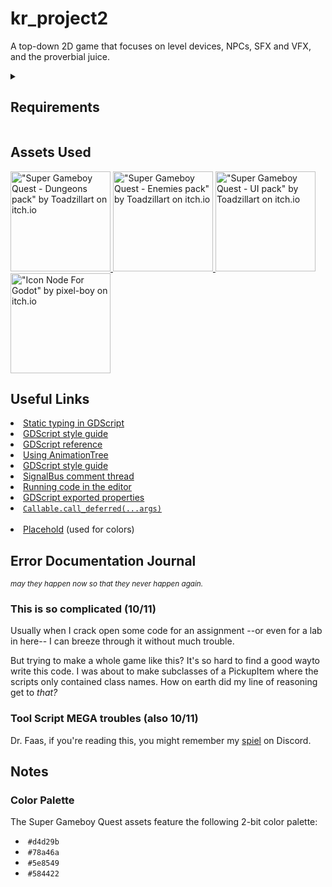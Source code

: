 <h1>kr_project2</h1>
<p>
  A top-down 2D game that focuses on level devices, NPCs, SFX and VFX, and the
  proverbial juice.
</p>

<details>
  <summary><h2>Requirements</h2></summary>
  <ul>
	<li>3 level devices (doors, ladder, spring)</li>
	<ul>
	  <li>At least one must communicate with the game singleton</li>
	</ul>
	<li>
	  1 collectible that is used to control access to other parts of the level
	</li>
	<ul>
	  <li>Ammo, keys, gems</li>
	</ul>
	<li>
	  Playable character (use Godot's build in script to start if making a
      platformer)
    </li>
    <li>2 levels minimum</li>
    <li>1 start screen</li>
    <li>2 NPCs (enemies or friendly) that reacts to the player</li>
    <li>4 relevant sound effects / audio</li>
    <li>Complete graphics - level, enemies, background, interactables</li>
    <li>Polish / juice</li>
  </ul>
  <sup
    ><i
      >Adapted from
      <a
        href="https://bsu.instructure.com/courses/177112/pages/project-2"
        target="_blank"
        >Project 2 Description</a
      >
      on Canvas.</i
    ></sup
  >
</details>

<h2>Assets Used</h2>
<a href="https://toadzillart.itch.io/dungeons-pack" target="_blank">
  <img
    src="https://img.itch.zone/aW1nLzE1MzE3ODYxLmdpZg==/original/R9Cmel.gif"
	alt='"Super Gameboy Quest - Dungeons pack" by Toadzillart on itch.io'
    height="160px"
  />
</a>
<a href="https://toadzillart.itch.io/Monster-pack" target="_blank">
  <img
    src="https://img.itch.zone/aW1nLzE1MzE3ODc0LmdpZg==/original/ZywAS6.gif"
	alt='"Super Gameboy Quest - Enemies pack" by Toadzillart on itch.io'
    height="160px"
  />
</a>
<a href="https://toadzillart.itch.io/ui-pack" target="_blank">
  <img
    src="https://img.itch.zone/aW1nLzE1MzE3ODgwLmdpZg==/original/KsyOhU.gif"
	alt='"Super Gameboy Quest - UI pack" by Toadzillart on itch.io'
    height="160px"
  />
</a>
<a href="https://pixel-boy.itch.io/icon-godot-node" target="_blank">
  <img
    src="https://img.itch.zone/aW1nLzE3MTM0MjcwLnBuZw==/315x250%23c/er89Ot.png"
	alt='"Icon Node For Godot" by pixel-boy on itch.io'
    height="160px"
  />
</a>

<h2>Useful Links</h2>
<nav>
  <li>
    <a
      href="https://docs.godotengine.org/en/stable/tutorials/scripting/gdscript/static_typing.html#how-to-use-static-typing"
      target="_blank"
      >Static typing in GDScript</a
    >
  </li>
  <li>
    <a
      href="https://docs.godotengine.org/en/stable/tutorials/scripting/gdscript/gdscript_styleguide.html"
      target="_blank"
      >GDScript style guide</a
    >
  </li>
  <li>
    <a
      href="https://docs.godotengine.org/en/stable/tutorials/scripting/gdscript/gdscript_basics.html"
      target="_blank"
      >GDScript reference</a
    >
  </li>
  <li>
    <a
      href="https://docs.godotengine.org/en/latest/tutorials/animation/animation_tree.html"
      target="_blank"
      >Using AnimationTree</a
    >
  </li>
  <li>
    <a
      href="https://docs.godotengine.org/en/stable/tutorials/scripting/gdscript/gdscript_styleguide.html"
      target="_blank"
      >GDScript style guide</a
    >
  </li>
  <li>
    <a
      href="https://github.com/godotengine/godot-docs-user-notes/discussions/5#discussioncomment-8124099"
      target="_blank"
      >SignalBus comment thread</a
    >
  <li>
    <a
      href="https://docs.godotengine.org/en/stable/tutorials/plugins/running_code_in_the_editor.html"
      target="_blank"
      >Running code in the editor</a
    >
  </li>
  <li>
    <a
      href="https://docs.godotengine.org/en/stable/tutorials/scripting/gdscript/gdscript_exports.html"
      target="_blank"
      >GDScript exported properties</a
    >
  </li>
  <li>
    <a
      href="https://docs.godotengine.org/en/stable/classes/class_callable.html#class-callable-method-call-deferred"
      target="_blank"
      ><code>Callable.call_deferred(...args)</code></a
    >
  </li>
  <br />
  <li><a href="https://palcehold.co">Placehold</a> (used for colors)</li>
</nav>

<h2>Error Documentation Journal</h2>
<sup><i>may they happen now so that they never happen again.</i></sup>

<h3>This is so complicated (10/11)</h3>
<p>Usually when I crack open some code for an assignment
--or even for a lab in here--
I can breeze through it without much trouble.</p>

<p>But trying to make a whole game like this? 
It's so hard to find a good wayto write this code. 
I was about to make subclasses of a PickupItem where the scripts only contained class names.
How on earth did my line of reasoning get to <i>that?</i></p>

<h3>Tool Script MEGA troubles (also 10/11)</h3>
<p>Dr. Faas, if you're reading this, you might remember my 
<a href="https://discord.com/channels/829049561867485203/829049561867485206/1426747719883690065">spiel</a> 
on Discord.</p>

<h2>Notes</h2>
<h3>Color Palette</h3>
<p>The Super Gameboy Quest assets feature the following 2-bit color palette:</p>
<ul>
  <li>
	<img src="https://placehold.co/15x15/d4d29b/d4d29b.png" alt="" />
	<code>#d4d29b</code>
  </li>
  <li>
	<img src="https://placehold.co/15x15/78a46a/78a46a.png" alt="" />
	<code>#78a46a</code>
  </li>
  <li>
	<img src="https://placehold.co/15x15/5e8549/5e8549.png" alt="" />
	<code>#5e8549</code>
  </li>
  <li>
	<img src="https://placehold.co/15x15/584422/584422.png" alt="" />
	<code>#584422</code>
  </li>
</ul>
